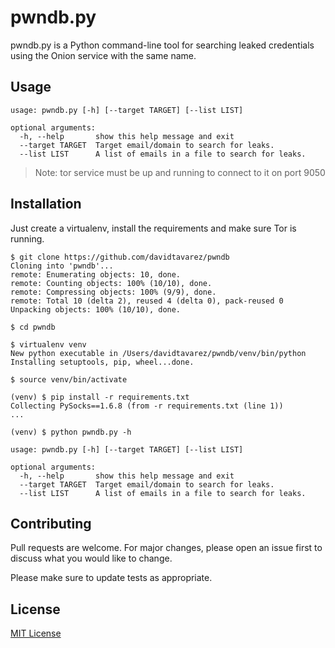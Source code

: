 # pwndb.py
pwndb.py is a Python command-line tool for searching leaked credentials using the Onion service with the same name.

## Usage

```
usage: pwndb.py [-h] [--target TARGET] [--list LIST]

optional arguments:
  -h, --help       show this help message and exit
  --target TARGET  Target email/domain to search for leaks.
  --list LIST      A list of emails in a file to search for leaks.
```

> Note: tor service must be up and running to connect to it on port 9050

## Installation

Just create a virtualenv, install the requirements and make sure Tor is running.

```
$ git clone https://github.com/davidtavarez/pwndb
Cloning into 'pwndb'...
remote: Enumerating objects: 10, done.
remote: Counting objects: 100% (10/10), done.
remote: Compressing objects: 100% (9/9), done.
remote: Total 10 (delta 2), reused 4 (delta 0), pack-reused 0
Unpacking objects: 100% (10/10), done.

$ cd pwndb

$ virtualenv venv
New python executable in /Users/davidtavarez/pwndb/venv/bin/python
Installing setuptools, pip, wheel...done.

$ source venv/bin/activate

(venv) $ pip install -r requirements.txt
Collecting PySocks==1.6.8 (from -r requirements.txt (line 1))
...

(venv) $ python pwndb.py -h

usage: pwndb.py [-h] [--target TARGET] [--list LIST]

optional arguments:
  -h, --help       show this help message and exit
  --target TARGET  Target email/domain to search for leaks.
  --list LIST      A list of emails in a file to search for leaks.
```

## Contributing

Pull requests are welcome. For major changes, please open an issue first to discuss what you would like to change.

Please make sure to update tests as appropriate.

## License

[MIT License](https://opensource.org/licenses/MIT)
